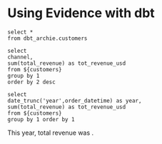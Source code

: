 # Using Evidence with dbt


```customers
select *
from dbt_archie.customers
```



```channels
select
channel,
sum(total_revenue) as tot_revenue_usd
from ${customers}
group by 1
order by 2 desc
```

```totals
select
date_trunc('year',order_datetime) as year,
sum(total_revenue) as tot_revenue_usd
from ${customers}
group by 1 order by 1
```

<BarChart title="Revenue by Channel" data={channels} x=channel y=tot_revenue_usd swapXY/>

This year, total revenue was <Value data={totals} column=tot_revenue_usd/>.

<BarChart title="Revenue by Year" data={totals} x=year y=tot_revenue_usd/>